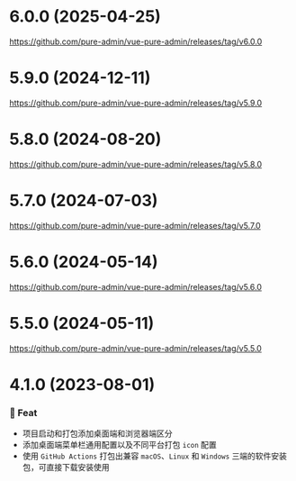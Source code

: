 # 6.0.0 (2025-04-25)

https://github.com/pure-admin/vue-pure-admin/releases/tag/v6.0.0

# 5.9.0 (2024-12-11)

https://github.com/pure-admin/vue-pure-admin/releases/tag/v5.9.0

# 5.8.0 (2024-08-20)

https://github.com/pure-admin/vue-pure-admin/releases/tag/v5.8.0

# 5.7.0 (2024-07-03)

https://github.com/pure-admin/vue-pure-admin/releases/tag/v5.7.0

# 5.6.0 (2024-05-14)

https://github.com/pure-admin/vue-pure-admin/releases/tag/v5.6.0

# 5.5.0 (2024-05-11)

https://github.com/pure-admin/vue-pure-admin/releases/tag/v5.5.0

# 4.1.0 (2023-08-01)

### 🎫 Feat

- 项目启动和打包添加桌面端和浏览器端区分
- 添加桌面端菜单栏通用配置以及不同平台打包 `icon` 配置
- 使用 `GitHub Actions` 打包出兼容 `macOS`、`Linux` 和 `Windows` 三端的软件安装包，可直接下载安装使用
